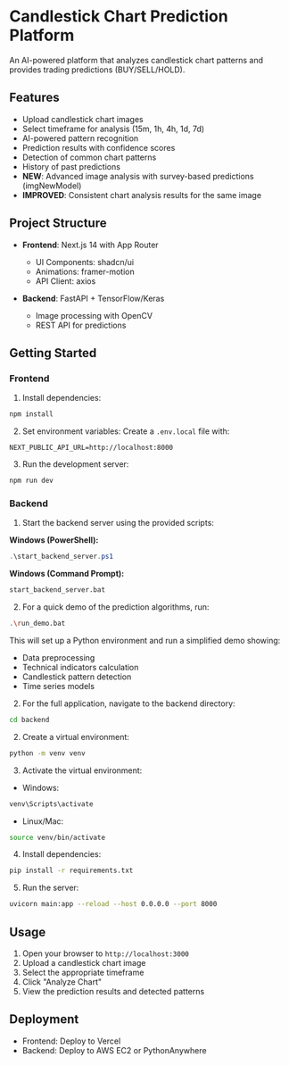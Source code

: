 # Candlestick Chart Prediction Platform

An AI-powered platform that analyzes candlestick chart patterns and provides trading predictions (BUY/SELL/HOLD).

## Features

- Upload candlestick chart images
- Select timeframe for analysis (15m, 1h, 4h, 1d, 7d)
- AI-powered pattern recognition
- Prediction results with confidence scores
- Detection of common chart patterns
- History of past predictions
- **NEW**: Advanced image analysis with survey-based predictions (imgNewModel)
- **IMPROVED**: Consistent chart analysis results for the same image

## Project Structure

- **Frontend**: Next.js 14 with App Router
  - UI Components: shadcn/ui
  - Animations: framer-motion
  - API Client: axios

- **Backend**: FastAPI + TensorFlow/Keras
  - Image processing with OpenCV
  - REST API for predictions

## Getting Started

### Frontend

1. Install dependencies:

```bash
npm install
```

2. Set environment variables:
Create a `.env.local` file with:

```
NEXT_PUBLIC_API_URL=http://localhost:8000
```

3. Run the development server:

```bash
npm run dev
```

### Backend

1. Start the backend server using the provided scripts:

**Windows (PowerShell):**
```powershell
.\start_backend_server.ps1
```

**Windows (Command Prompt):**
```cmd
start_backend_server.bat
```

2. For a quick demo of the prediction algorithms, run:

```bash
.\run_demo.bat
```

This will set up a Python environment and run a simplified demo showing:
- Data preprocessing
- Technical indicators calculation
- Candlestick pattern detection
- Time series models

2. For the full application, navigate to the backend directory:

```bash
cd backend
```

2. Create a virtual environment:

```bash
python -m venv venv
```

3. Activate the virtual environment:

- Windows:
```bash
venv\Scripts\activate
```

- Linux/Mac:
```bash
source venv/bin/activate
```

4. Install dependencies:

```bash
pip install -r requirements.txt
```

5. Run the server:

```bash
uvicorn main:app --reload --host 0.0.0.0 --port 8000
```

## Usage

1. Open your browser to `http://localhost:3000`
2. Upload a candlestick chart image
3. Select the appropriate timeframe
4. Click "Analyze Chart"
5. View the prediction results and detected patterns

## Deployment

- Frontend: Deploy to Vercel
- Backend: Deploy to AWS EC2 or PythonAnywhere
